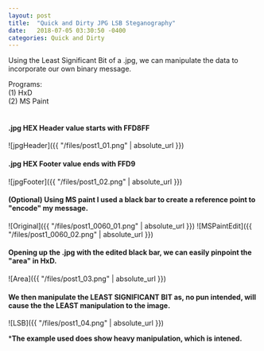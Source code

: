 ```yaml
---
layout: post
title:  "Quick and Dirty JPG LSB Steganography"
date:   2018-07-05 03:30:50 -0400
categories: Quick and Dirty
---
```



Using the Least Significant Bit of a .jpg, we can manipulate the data to incorporate our own binary message.


Programs: <br/>
(1) HxD <br/>
(2) MS Paint<br/>
<br/>








#### .jpg HEX Header value starts with FFD8FF

![jpgHeader]({{ "/files/post1_01.png" | absolute_url }})<br/> 

#### .jpg HEX Footer value ends with FFD9

![jpgFooter]({{ "/files/post1_02.png" | absolute_url }})<br/> 

#### (Optional) Using MS paint I used a black bar to create a reference point to "encode" my message.

![Original]({{ "/files/post1_0060_01.png" | absolute_url }})
![MSPaintEdit]({{ "/files/post1_0060_02.png" | absolute_url }})<br/>  

#### Opening up the .jpg with the edited black bar, we can easily pinpoint the "area" in HxD.

![Area]({{ "/files/post1_03.png" | absolute_url }})<br/>

#### We then manipulate the LEAST SIGNIFICANT BIT as, no pun intended, will cause the the LEAST manipulation to the image.

![LSB]({{ "/files/post1_04.png" | absolute_url }})<br/>

***The example used does show heavy manipulation, which is intened.**


